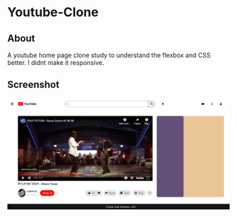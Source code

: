 ﻿# Youtube-Clone
## About
A youtube home page clone study to understand the flexbox and CSS better. I didnt make it responsive.
## Screenshot
![alt text](https://github.com/kadirtetik1/youtube-clone/blob/main/screenshot.jpg)
